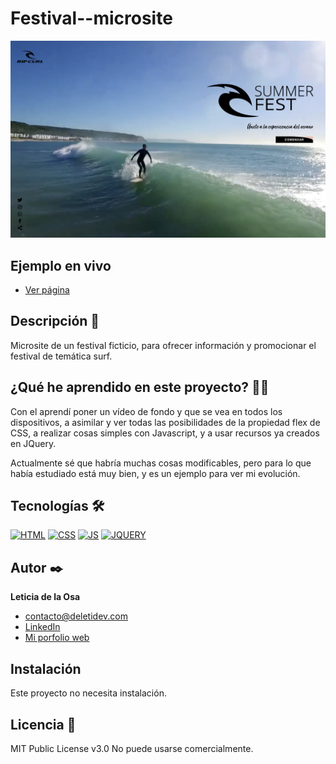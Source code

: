 # Festival--microsite

![Imagen del proyecto](img/ripcurl.jpg)

## Ejemplo en vivo

- [Ver página](https://deletidev.github.io/festival--microsite/multimedia.html)

## Descripción 📑

Microsite de un festival ficticio, para ofrecer información y promocionar el festival de temática surf.

## ¿Qué he aprendido en este proyecto? 🙇🏻

Con el aprendí poner un vídeo de fondo y que se vea en todos los dispositivos, a asimilar y ver todas las posibilidades de la propiedad flex de CSS, a realizar cosas simples con Javascript, y a usar recursos ya creados en JQuery.

Actualmente sé que habría muchas cosas modificables, pero para lo que había estudiado está muy bien, y es un ejemplo para ver mi evolución.

## Tecnologías 🛠

<!-- Iconos sacados de: https://github.com/hendrasob/badges/blob/master/README.md y https://github.com/alexandresanlim/Badges4-README.md-Profile -->

[![HTML](https://img.shields.io/badge/HTML5-E34F26?style=for-the-badge&logo=html5&logoColor=white)](https://es.wikipedia.org/wiki/HTML5)
[![CSS](https://img.shields.io/badge/CSS3-1572B6?style=for-the-badge&logo=css3&logoColor=white)](https://es.wikipedia.org/wiki/CSS)
[![JS](https://img.shields.io/badge/JavaScript-F7DF1E?style=for-the-badge&logo=javascript&logoColor=black)](https://es.wikipedia.org/wiki/JavaScript)
[![JQUERY](https://img.shields.io/badge/jQuery-0769AD?style=for-the-badge&logo=jquery&logoColor=white)](https://jquery.com/)

## Autor ✒️

**Leticia de la Osa**

- [contacto@deletidev.com](mailto:contacto@deletidev.com)
- [LinkedIn](https://www.linkedin.com/in/deletidev)
- [Mi porfolio web](https://deletidev.com/)

## Instalación

Este proyecto no necesita instalación.

## Licencia 📄

MIT Public License v3.0
No puede usarse comercialmente.
